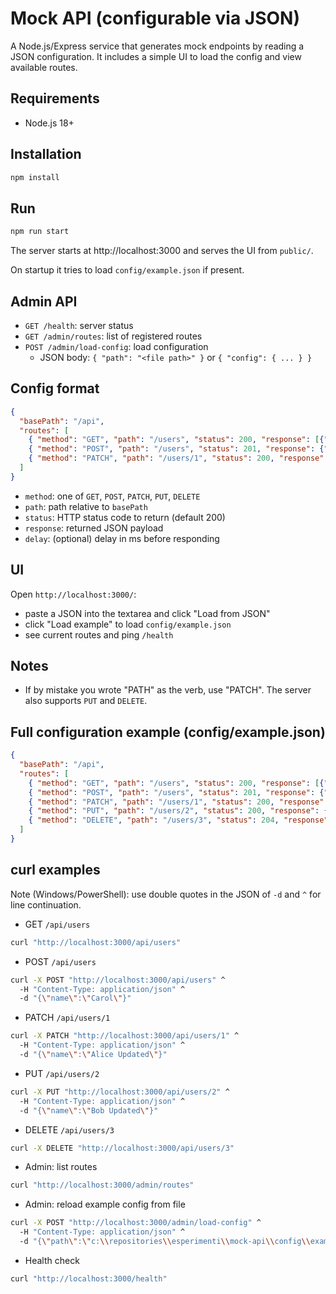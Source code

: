# Mock API (configurable via JSON)

A Node.js/Express service that generates mock endpoints by reading a JSON configuration. It includes a simple UI to load the config and view available routes.

## Requirements
- Node.js 18+

## Installation
```bash
npm install
```

## Run
```bash
npm run start
```
The server starts at http://localhost:3000 and serves the UI from `public/`.

On startup it tries to load `config/example.json` if present.

## Admin API
- `GET /health`: server status
- `GET /admin/routes`: list of registered routes
- `POST /admin/load-config`: load configuration
  - JSON body: `{ "path": "<file path>" }` or `{ "config": { ... } }`

## Config format
```json
{
  "basePath": "/api",
  "routes": [
    { "method": "GET", "path": "/users", "status": 200, "response": [{"id":1}] },
    { "method": "POST", "path": "/users", "status": 201, "response": {"ok":true} },
    { "method": "PATCH", "path": "/users/1", "status": 200, "response": {"id":1} }
  ]
}
```
- `method`: one of `GET`, `POST`, `PATCH`, `PUT`, `DELETE`
- `path`: path relative to `basePath`
- `status`: HTTP status code to return (default 200)
- `response`: returned JSON payload
- `delay`: (optional) delay in ms before responding

## UI
Open `http://localhost:3000/`:
- paste a JSON into the textarea and click "Load from JSON"
- click "Load example" to load `config/example.json`
- see current routes and ping `/health`

## Notes
- If by mistake you wrote "PATH" as the verb, use "PATCH". The server also supports `PUT` and `DELETE`.

## Full configuration example (config/example.json)
```json
{
  "basePath": "/api",
  "routes": [
    { "method": "GET", "path": "/users", "status": 200, "response": [{"id":1,"name":"Alice"},{"id":2,"name":"Bob"}] },
    { "method": "POST", "path": "/users", "status": 201, "response": {"id":3,"name":"Carol"} },
    { "method": "PATCH", "path": "/users/1", "status": 200, "response": {"id":1,"name":"Alice Updated"}, "delay": 300 },
    { "method": "PUT", "path": "/users/2", "status": 200, "response": {"id":2,"name":"Bob Updated"} },
    { "method": "DELETE", "path": "/users/3", "status": 204, "response": {} }
  ]
}
```

## curl examples
Note (Windows/PowerShell): use double quotes in the JSON of `-d` and `^` for line continuation.

- GET `/api/users`
```bash
curl "http://localhost:3000/api/users"
```

- POST `/api/users`
```bash
curl -X POST "http://localhost:3000/api/users" ^
  -H "Content-Type: application/json" ^
  -d "{\"name\":\"Carol\"}"
```

- PATCH `/api/users/1`
```bash
curl -X PATCH "http://localhost:3000/api/users/1" ^
  -H "Content-Type: application/json" ^
  -d "{\"name\":\"Alice Updated\"}"
```

- PUT `/api/users/2`
```bash
curl -X PUT "http://localhost:3000/api/users/2" ^
  -H "Content-Type: application/json" ^
  -d "{\"name\":\"Bob Updated\"}"
```

- DELETE `/api/users/3`
```bash
curl -X DELETE "http://localhost:3000/api/users/3"
```

- Admin: list routes
```bash
curl "http://localhost:3000/admin/routes"
```

- Admin: reload example config from file
```bash
curl -X POST "http://localhost:3000/admin/load-config" ^
  -H "Content-Type: application/json" ^
  -d "{\"path\":\"c:\\repositories\\esperimenti\\mock-api\\config\\example.json\"}"
```

- Health check
```bash
curl "http://localhost:3000/health"
```
